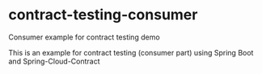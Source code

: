 # contract-testing-consumer
Consumer example for contract testing demo

This is an example for contract testing (consumer part) using Spring Boot and Spring-Cloud-Contract
